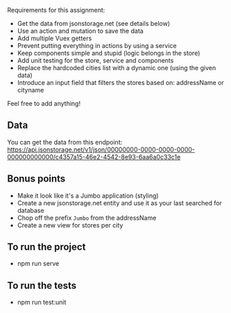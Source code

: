 Requirements for this assignment:

- Get the data from jsonstorage.net (see details below)
- Use an action and mutation to save the data
- Add multiple Vuex getters
- Prevent putting everything in actions by using a service
- Keep components simple and stupid (logic belongs in the store)
- Add unit testing for the store, service and components
- Replace the hardcoded cities list with a dynamic one (using the given data)
- Introduce an input field that filters the stores based on: addressName or cityname

Feel free to add anything!

## Data

You can get the data from this endpoint:
https://api.jsonstorage.net/v1/json/00000000-0000-0000-0000-000000000000/c4357a15-46e2-4542-8e93-6aa6a0c33c1e

## Bonus points

- Make it look like it's a Jumbo application (styling)
- Create a new jsonstorage.net entity and use it as your last searched for database
- Chop off the prefix `Jumbo` from the addressName
- Create a new view for stores per city

## To run the project

- npm run serve

## To run the tests

- npm run test:unit